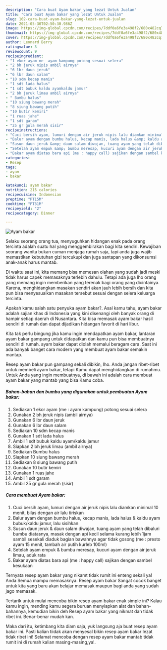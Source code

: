 ```yaml
---
description: "Cara buat Ayam bakar yang lezat Untuk Jualan"
title: "Cara buat Ayam bakar yang lezat Untuk Jualan"
slug: 102-cara-buat-ayam-bakar-yang-lezat-untuk-jualan
date: 2021-05-30T02:50:30.986Z
image: https://img-global.cpcdn.com/recipes/7ddf0a6fe3a498f2/680x482cq70/ayam-bakar-foto-resep-utama.jpg
thumbnail: https://img-global.cpcdn.com/recipes/7ddf0a6fe3a498f2/680x482cq70/ayam-bakar-foto-resep-utama.jpg
cover: https://img-global.cpcdn.com/recipes/7ddf0a6fe3a498f2/680x482cq70/ayam-bakar-foto-resep-utama.jpg
author: Leonard Berry
ratingvalue: 3
reviewcount: 9
recipeingredient:
- "1 ekor ayam me  ayam kampung potong sesuai selera"
- "2 bh jeruk nipis ambil airnya"
- "6 lbr daun jeruk"
- "6 lbr daun salam"
- "10 sdm kecap manis"
- "1 sdt lada halus"
- "1 sdt bubuk kaldu ayamkaldu jamur"
- "2 bh jeruk limau ambil airnya"
- " Bumbu halus"
- "10 siung bawang merah"
- "8 siung bawang putih"
- "10 butir kemiri"
- "1 ruas jahe"
- "1 sdt garam"
- "25 gr gula merah sisir"
recipeinstructions:
- "Cuci bersih ayam, lumuri dengan air jeruk nipis lalu diamkan minimal 10 menit, bilas dengan air lalu tiriskan"
- "Balur ayam dengan bumbu halus, kecap manis, lada halus &amp; kaldu ayam bubuk/kaldu jamur, lalu sisihkan"
- "Susun daun jeruk &amp; daun salam diwajan, tuang ayam yang telah dibaluri bumbu diatasnya, masak dengan api kecil selama kurang lebih 1jam sambil sesekali diaduk bagian bawahnya agar tidak gosong (me : presto ayam 15 menit, tambah air putih kurleb 100ml)"
- "Setelah ayam empuk &amp; bumbu meresap, kucuri ayam dengan air jeruk limau, aduk rata"
- "Bakar ayam diatas bara api (me : happy call) sajikan dengan sambel kesukaan"
categories:
- Resep
tags:
- ayam
- bakar

katakunci: ayam bakar 
nutrition: 215 calories
recipecuisine: Indonesian
preptime: "PT15M"
cooktime: "PT31M"
recipeyield: "2"
recipecategory: Dinner

---
```



![Ayam bakar](https://img-global.cpcdn.com/recipes/7ddf0a6fe3a498f2/680x482cq70/ayam-bakar-foto-resep-utama.jpg)

Selaku seorang orang tua, menyuguhkan hidangan enak pada orang tercinta adalah suatu hal yang menggembirakan bagi kita sendiri. Kewajiban seorang  wanita bukan cuman menjaga rumah saja, tapi anda juga wajib memastikan kebutuhan gizi tercukupi dan juga santapan yang dikonsumsi anak-anak harus mantab.

Di waktu  saat ini, kita memang bisa memesan olahan yang sudah jadi meski tidak harus capek memasaknya terlebih dahulu. Tetapi ada juga lho orang yang memang ingin memberikan yang terenak bagi orang yang dicintainya. Karena, menghidangkan masakan sendiri akan jauh lebih bersih dan kita pun bisa menyesuaikan masakan tersebut sesuai dengan selera keluarga tercinta. 



Apakah kamu salah satu penyuka ayam bakar?. Asal kamu tahu, ayam bakar adalah sajian khas di Indonesia yang kini disenangi oleh banyak orang di hampir setiap daerah di Nusantara. Kita bisa memasak ayam bakar hasil sendiri di rumah dan dapat dijadikan hidangan favorit di hari libur.

Kita tak perlu bingung jika kamu ingin mendapatkan ayam bakar, lantaran ayam bakar gampang untuk didapatkan dan kamu pun bisa membuatnya sendiri di rumah. ayam bakar dapat diolah memalui beragam cara. Saat ini ada banyak banget cara modern yang membuat ayam bakar semakin mantap.

Resep ayam bakar pun gampang sekali dibikin, lho. Anda jangan ribet-ribet untuk membeli ayam bakar, tetapi Kamu dapat menghidangkan di rumahmu. Untuk Anda yang ingin membuatnya, di bawah ini adalah cara membuat ayam bakar yang mantab yang bisa Kamu coba.

<!--inarticleads1-->

##### Bahan-bahan dan bumbu yang digunakan untuk pembuatan Ayam bakar:

1. Sediakan 1 ekor ayam (me : ayam kampung) potong sesuai selera
1. Gunakan 2 bh jeruk nipis (ambil airnya)
1. Gunakan 6 lbr daun jeruk
1. Gunakan 6 lbr daun salam
1. Sediakan 10 sdm kecap manis
1. Gunakan 1 sdt lada halus
1. Ambil 1 sdt bubuk kaldu ayam/kaldu jamur
1. Siapkan 2 bh jeruk limau (ambil airnya)
1. Sediakan  Bumbu halus
1. Siapkan 10 siung bawang merah
1. Sediakan 8 siung bawang putih
1. Gunakan 10 butir kemiri
1. Gunakan 1 ruas jahe
1. Ambil 1 sdt garam
1. Ambil 25 gr gula merah (sisir)




<!--inarticleads2-->

##### Cara membuat Ayam bakar:

1. Cuci bersih ayam, lumuri dengan air jeruk nipis lalu diamkan minimal 10 menit, bilas dengan air lalu tiriskan
1. Balur ayam dengan bumbu halus, kecap manis, lada halus &amp; kaldu ayam bubuk/kaldu jamur, lalu sisihkan
1. Susun daun jeruk &amp; daun salam diwajan, tuang ayam yang telah dibaluri bumbu diatasnya, masak dengan api kecil selama kurang lebih 1jam sambil sesekali diaduk bagian bawahnya agar tidak gosong (me : presto ayam 15 menit, tambah air putih kurleb 100ml)
1. Setelah ayam empuk &amp; bumbu meresap, kucuri ayam dengan air jeruk limau, aduk rata
1. Bakar ayam diatas bara api (me : happy call) sajikan dengan sambel kesukaan




Ternyata resep ayam bakar yang nikamt tidak rumit ini enteng sekali ya! Anda Semua mampu memasaknya. Resep ayam bakar Sangat cocok banget untuk kita yang baru akan belajar memasak maupun bagi anda yang sudah jago memasak.

Tertarik untuk mulai mencoba bikin resep ayam bakar enak simple ini? Kalau kamu ingin, mending kamu segera buruan menyiapkan alat dan bahan-bahannya, kemudian bikin deh Resep ayam bakar yang nikmat dan tidak ribet ini. Benar-benar mudah kan. 

Maka dari itu, ketimbang kita diam saja, yuk langsung aja buat resep ayam bakar ini. Pasti kalian tiidak akan menyesal bikin resep ayam bakar lezat tidak ribet ini! Selamat mencoba dengan resep ayam bakar mantab tidak rumit ini di rumah kalian masing-masing,ya!.

